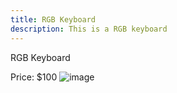 ```yaml
---
title: RGB Keyboard
description: This is a RGB keyboard
---
```


RGB Keyboard

Price: $100
![image](/img/rgb-keyboard.jpg)